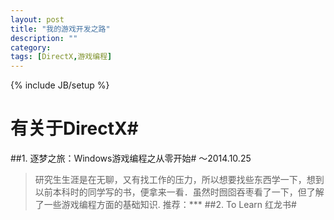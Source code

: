```yaml
---
layout: post
title: "我的游戏开发之路"
description: ""
category: 
tags: [DirectX,游戏编程]
---
```

{% include JB/setup %}
# 有关于DirectX#
##1. 逐梦之旅：Windows游戏编程之从零开始#
～2014.10.25
> 研究生生涯是在无聊，又有找工作的压力，所以想要找些东西学一下，想到以前本科时的同学写的书，便拿来一看．虽然时囫囵吞枣看了一下，但了解了一些游戏编程方面的基础知识.
推荐：***
##2. To Learn 红龙书#
